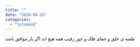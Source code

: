 ```yaml
---
title: ""
date: "2020-04-29"
categories: 
  - "tytomood"
---
```


طعنه ی خلق و جفای فلک و جور رقیب همه هیچ اند اگر یار موافق باشد
